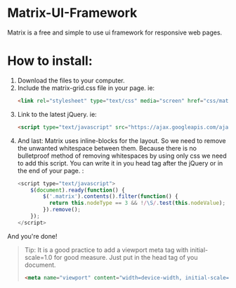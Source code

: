 Matrix-UI-Framework
===================

Matrix is a free and simple to use ui framework for responsive web pages.

How to install:
===============
1. Download the files to your computer.
2. Include the matrix-grid.css file in your page. 
   ie: 
   ```html 
   <link rel="stylesheet" type="text/css" media="screen" href="css/matrix-grid.css" />
   ```
3. Link to the latest jQuery. 
   ie: 
   ```html
   <script type="text/javascript" src="https://ajax.googleapis.com/ajax/libs/jquery/1.11.1/jquery.min.js"></script>
   ```
4. And last:  Matrix uses inline-blocks for the layout. So we need to remove the unwanted whitespace between them. Because there is no bulletproof method of removing whitespaces by using only css we need to add this script. You can write it in you head tag after the jQuery or in the end of your page. :
   ```javascript
   <script type="text/javascript">
       $(document).ready(function() {
           $('.matrix').contents().filter(function() {
             return this.nodeType == 3 && !/\S/.test(this.nodeValue);
           }).remove();
       });
   </script>
   ```
And you're done!
> Tip: It is a good practice to add a viewport meta tag with initial-scale=1.0 for good measure. Just put in the head tag of you document.
> ```html
> <meta name="viewport" content="width=device-width, initial-scale=1.0">
>```
